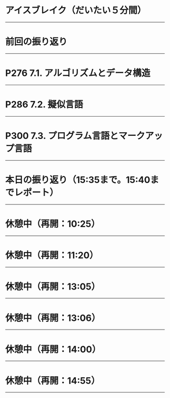 # アイスブレイク（だいたい５分間）

---

# 前回の振り返り

---

# P276 7.1. アルゴリズムとデータ構造

---

# P286 7.2. 擬似言語

---

# P300 7.3. プログラム言語とマークアップ言語

---

# 本日の振り返り（15:35まで。15:40までレポート）

---

# 休憩中（再開：10:25）

---

# 休憩中（再開：11:20）

---

# 休憩中（再開：13:05）

---

# 休憩中（再開：13:06）

---

# 休憩中（再開：14:00）

---

# 休憩中（再開：14:55）

---
